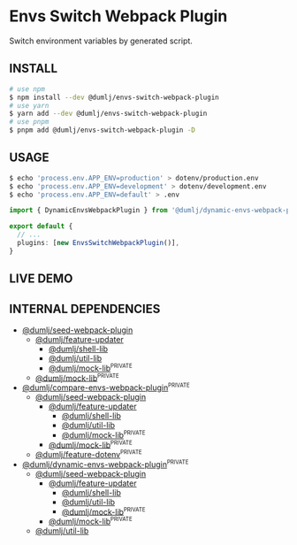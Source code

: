 <!-- This file is dynamically generated. please edit in __readme__ -->

# Envs Switch Webpack Plugin

Switch environment variables by generated script.

## INSTALL

```bash
# use npm
$ npm install --dev @dumlj/envs-switch-webpack-plugin
# use yarn
$ yarn add --dev @dumlj/envs-switch-webpack-plugin
# use pnpm
$ pnpm add @dumlj/envs-switch-webpack-plugin -D
```

## USAGE

```bash
$ echo 'process.env.APP_ENV=production' > dotenv/production.env
$ echo 'process.env.APP_ENV=development' > dotenv/development.env
$ echo 'process.env.APP_ENV=default' > .env
```

```ts
import { DynamicEnvsWebpackPlugin } from '@dumlj/dynamic-envs-webpack-plugin'

export default {
  // ...
  plugins: [new EnvsSwitchWebpackPlugin()],
}
```

## LIVE DEMO

<dumlj-stackblitz height="800px" src="@dumlj-example/envs-switch-webpack-plugin"></dumlj-stackblitz>

## INTERNAL DEPENDENCIES

- [@dumlj/seed-webpack-plugin](https://github.com/dumlj/dumlj-build/tree/main/@webpack-plugin/envs-switch-webpack-plugin)
  - [@dumlj/feature-updater](https://github.com/dumlj/dumlj-build/tree/main/@webpack-plugin/envs-switch-webpack-plugin)
    - [@dumlj/shell-lib](https://github.com/dumlj/dumlj-build/tree/main/@webpack-plugin/envs-switch-webpack-plugin)
    - [@dumlj/util-lib](https://github.com/dumlj/dumlj-build/tree/main/@webpack-plugin/envs-switch-webpack-plugin)
    - [@dumlj/mock-lib](https://github.com/dumlj/dumlj-build/tree/main/@webpack-plugin/envs-switch-webpack-plugin)<sup><small>PRIVATE</small></sup>
  - [@dumlj/mock-lib](https://github.com/dumlj/dumlj-build/tree/main/@webpack-plugin/envs-switch-webpack-plugin)<sup><small>PRIVATE</small></sup>
- [@dumlj/compare-envs-webpack-plugin](https://github.com/dumlj/dumlj-build/tree/main/@webpack-plugin/envs-switch-webpack-plugin)<sup><small>PRIVATE</small></sup>
  - [@dumlj/seed-webpack-plugin](https://github.com/dumlj/dumlj-build/tree/main/@webpack-plugin/envs-switch-webpack-plugin)
    - [@dumlj/feature-updater](https://github.com/dumlj/dumlj-build/tree/main/@webpack-plugin/envs-switch-webpack-plugin)
      - [@dumlj/shell-lib](https://github.com/dumlj/dumlj-build/tree/main/@webpack-plugin/envs-switch-webpack-plugin)
      - [@dumlj/util-lib](https://github.com/dumlj/dumlj-build/tree/main/@webpack-plugin/envs-switch-webpack-plugin)
      - [@dumlj/mock-lib](https://github.com/dumlj/dumlj-build/tree/main/@webpack-plugin/envs-switch-webpack-plugin)<sup><small>PRIVATE</small></sup>
    - [@dumlj/mock-lib](https://github.com/dumlj/dumlj-build/tree/main/@webpack-plugin/envs-switch-webpack-plugin)<sup><small>PRIVATE</small></sup>
  - [@dumlj/feature-dotenv](https://github.com/dumlj/dumlj-build/tree/main/@webpack-plugin/envs-switch-webpack-plugin)<sup><small>PRIVATE</small></sup>
- [@dumlj/dynamic-envs-webpack-plugin](https://github.com/dumlj/dumlj-build/tree/main/@webpack-plugin/envs-switch-webpack-plugin)<sup><small>PRIVATE</small></sup>
  - [@dumlj/seed-webpack-plugin](https://github.com/dumlj/dumlj-build/tree/main/@webpack-plugin/envs-switch-webpack-plugin)
    - [@dumlj/feature-updater](https://github.com/dumlj/dumlj-build/tree/main/@webpack-plugin/envs-switch-webpack-plugin)
      - [@dumlj/shell-lib](https://github.com/dumlj/dumlj-build/tree/main/@webpack-plugin/envs-switch-webpack-plugin)
      - [@dumlj/util-lib](https://github.com/dumlj/dumlj-build/tree/main/@webpack-plugin/envs-switch-webpack-plugin)
      - [@dumlj/mock-lib](https://github.com/dumlj/dumlj-build/tree/main/@webpack-plugin/envs-switch-webpack-plugin)<sup><small>PRIVATE</small></sup>
    - [@dumlj/mock-lib](https://github.com/dumlj/dumlj-build/tree/main/@webpack-plugin/envs-switch-webpack-plugin)<sup><small>PRIVATE</small></sup>
  - [@dumlj/util-lib](https://github.com/dumlj/dumlj-build/tree/main/@webpack-plugin/envs-switch-webpack-plugin)
